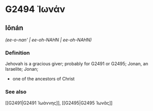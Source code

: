 # G2494 Ἰωνάν

## Iōnán

_(ee-o-nan' | ee-oh-NAHN | ee-oh-NAHN)_

### Definition

Jehovah is a gracious giver; probably for G2491 or G2495; Jonan, an Israelite; Jonan; 

- one of the ancestors of Christ

### See also

[[G2491|G2491 Ἰωάννης]], [[G2495|G2495 Ἰωνᾶς]]
